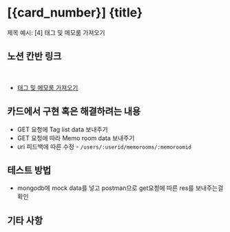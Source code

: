 # [{card_number}] {title}
제목 예시: [4] 태그 및 메모룸 가져오기
## 노션 칸반 링크
​
- [태그 및 메모룸 가져오기](https://www.notion.so/vanillacoding/back-0a4a8c118af7403aa786649780e32732)
​
## 카드에서 구현 혹은 해결하려는 내용
- GET 요청에  Tag list data 보내주기
- GET 요청에 따라 Memo room data 보내주기
- uri 피드백에 따른 수정 - `/users/:userid/memorooms/:memoroomid`
​
## 테스트 방법
- mongodb에 mock data를 넣고 postman으로 get요청에 따른 res를 보내주는걸 확인

## 기타 사항
